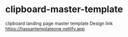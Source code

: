 # clipboard-master-template
clipboard landing page master template
Design link https://hassantemplateone.netlify.app
